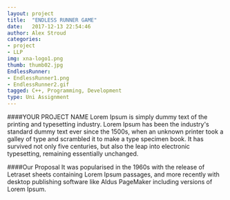 ```yaml
---
layout: project
title:  "ENDLESS RUNNER GAME"
date:   2017-12-13 22:54:46
author: Alex Stroud
categories:
- project
- LLP
img: xna-logo1.png
thumb: thumb02.jpg
EndlessRunner:
- EndlessRunner1.png
- EndlessRunner2.gif
tagged: C++, Programming, Development
type: Uni Assignment
---
```

####YOUR PROJECT NAME
Lorem Ipsum is simply dummy text of the printing and typesetting industry. Lorem Ipsum has been the industry's standard dummy text ever since the 1500s, when an unknown printer took a galley of type and scrambled it to make a type specimen book. It has survived not only five centuries, but also the leap into electronic typesetting, remaining essentially unchanged.

####Our Proposal
It was popularised in the 1960s with the release of Letraset sheets containing Lorem Ipsum passages, and more recently with desktop publishing software like Aldus PageMaker including versions of Lorem Ipsum.

